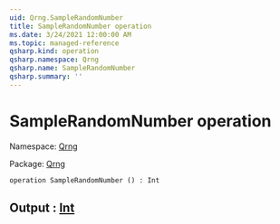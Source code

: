 ```yaml
---
uid: Qrng.SampleRandomNumber
title: SampleRandomNumber operation
ms.date: 3/24/2021 12:00:00 AM
ms.topic: managed-reference
qsharp.kind: operation
qsharp.namespace: Qrng
qsharp.name: SampleRandomNumber
qsharp.summary: ''
---
```


# SampleRandomNumber operation

Namespace: [Qrng](xref:Qrng)

Package: [Qrng](https://nuget.org/packages/Qrng)




```qsharp
operation SampleRandomNumber () : Int
```


## Output : [Int](xref:microsoft.quantum.lang-ref.int)

